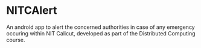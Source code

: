# NITCAlert
An android app to alert the concerned authorities in case of any emergency occuring within NIT Calicut, developed as part of the Distributed Computing course.

